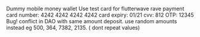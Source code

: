  Dummy mobile money wallet
 Use test card for flutterwave rave payment
 card number: 4242 4242 4242 4242
 card expiry: 01/21
 cvv: 812
 OTP: 12345 
 Bug! conflict in DAO with same amount deposit. use random amounts instead eg 500, 364, 7382, 2135. ( dont repeat values)
